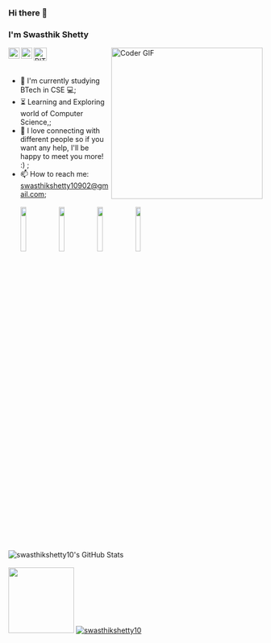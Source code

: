 ### Hi there 👋 
### I'm Swasthik Shetty

<!--
**swasthikshetty10/swasthikshetty10** is a ✨ _special_ ✨ repository because its `README.md` (this file) appears on your GitHub profile.

Here are some ideas to get you started:

- 🔭 I’m currently working on ...
- 🌱 I’m currently learning ...
- 👯 I’m looking to collaborate on ...
- 🤔 I’m looking for help with ...
- 💬 Ask me about ...
- 📫 How to reach me: ...
- 😄 Pronouns: ...
- ⚡ Fun fact: ...
-->
 

<img align="right" src="https://cdn.discordapp.com/attachments/773803149890027520/780032461681066004/tenor.gif" alt="Coder GIF" width="300" height="300">

<a href="https://discord.gg/SYjc9F2">
  <img src="https://cdn.iconscout.com/icon/free/png-64/discord-3-569463.png" alt="BIT CODΞ LΞGIOИ 💻" width="26"/>
</a>

<a href="https://www.linkedin.com/in/swasthik-shetty-15632b1b8">
  <img align="left" alt="Swasthik's LinkdeIN" width="22px" src="https://cdn.jsdelivr.net/npm/simple-icons@v3/icons/linkedin.svg" />
</a>
<a href="https://www.instagram.com/swasthik__shetty10/">
  <img align="left" alt="swasthik's Instagram" width="22px" src="https://cdn.jsdelivr.net/npm/simple-icons@v3/icons/instagram.svg" />
</a>
<br><br>






- :telescope: I'm currently studying BTech in CSE 💻;
- :hourglass_flowing_sand: Learning and Exploring world of Computer Science,;
- 💬 I love connecting with different people so if you want any help, I'll be happy to meet you more! :) ;
- 📫 How to reach me: swasthikshetty10902@gmail.com;
<br><br>
<code><img width="15%" src="https://www.vectorlogo.zone/logos/python/python-ar21.svg"></code>
<code><img width="15%" src="https://www.vectorlogo.zone/logos/djangoproject/djangoproject-ar21.svg"></code>
<code><img width="15%" src="https://www.vectorlogo.zone/logos/git-scm/git-scm-ar21.svg"></code>
<code><img width="15%" src="https://www.vectorlogo.zone/logos/getbootstrap/getbootstrap-ar21.svg"></code>

<br><br><br><br>

<img src="https://github-readme-stats.vercel.app/api?username=swasthikshetty10&show_icons=true&hide_border=true&count_private=true&theme=shades-of-purple&icon_color=fad000" alt="swasthikshetty10's GitHub Stats">
<br><br>
<img align="" height='130px' src="https://github-readme-stats.vercel.app/api/top-langs/?username=swasthikshetty10&hide_title=true&layout=compact&bg_color=0,73FA79,73FDFF,D783FF&theme=graywhite" >
<a href="https://github.com/swasthikshetty10">
  <img src="https://komarev.com/ghpvc/?username=swasthikshetty10&label=Views&color=blue&style=plastic" alt="swasthikshetty10" />
</a>


